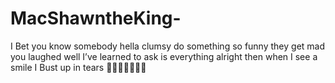 # MacShawntheKing-
I Bet you know somebody hella clumsy do something so funny they get mad you laughed well I’ve learned to ask is everything alright then when I see a smile I Bust up in tears 🤣😂🤣🤣🤣🤣🤣
